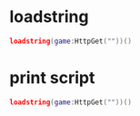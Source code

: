# loadstring
```lua
loadstring(game:HttpGet(""))()
```
# print script
```lua
loadstring(game:HttpGet(""))()
```
